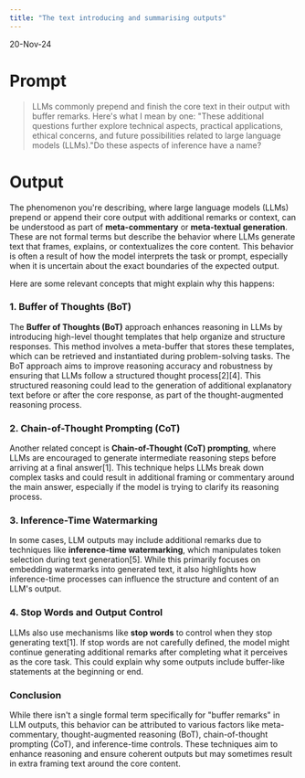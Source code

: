 ```yaml
---
title: "The text introducing and summarising outputs"
---
```


20-Nov-24

# Prompt

> LLMs commonly prepend and finish the core text in their output with buffer remarks. Here's what I mean by one: "These additional questions further explore technical aspects, practical applications, ethical concerns, and future possibilities related to large language models (LLMs)."Do these aspects of inference have a name?

# Output

The phenomenon you're describing, where large language models (LLMs) prepend or append their core output with additional remarks or context, can be understood as part of **meta-commentary** or **meta-textual generation**. These are not formal terms but describe the behavior where LLMs generate text that frames, explains, or contextualizes the core content. This behavior is often a result of how the model interprets the task or prompt, especially when it is uncertain about the exact boundaries of the expected output.

Here are some relevant concepts that might explain why this happens:

### 1. **Buffer of Thoughts (BoT)**
The **Buffer of Thoughts (BoT)** approach enhances reasoning in LLMs by introducing high-level thought templates that help organize and structure responses. This method involves a meta-buffer that stores these templates, which can be retrieved and instantiated during problem-solving tasks. The BoT approach aims to improve reasoning accuracy and robustness by ensuring that LLMs follow a structured thought process[2][4]. This structured reasoning could lead to the generation of additional explanatory text before or after the core response, as part of the thought-augmented reasoning process.

### 2. **Chain-of-Thought Prompting (CoT)**
Another related concept is **Chain-of-Thought (CoT) prompting**, where LLMs are encouraged to generate intermediate reasoning steps before arriving at a final answer[1]. This technique helps LLMs break down complex tasks and could result in additional framing or commentary around the main answer, especially if the model is trying to clarify its reasoning process.

### 3. **Inference-Time Watermarking**
In some cases, LLM outputs may include additional remarks due to techniques like **inference-time watermarking**, which manipulates token selection during text generation[5]. While this primarily focuses on embedding watermarks into generated text, it also highlights how inference-time processes can influence the structure and content of an LLM's output.

### 4. **Stop Words and Output Control**
LLMs also use mechanisms like **stop words** to control when they stop generating text[1]. If stop words are not carefully defined, the model might continue generating additional remarks after completing what it perceives as the core task. This could explain why some outputs include buffer-like statements at the beginning or end.

### Conclusion
While there isn't a single formal term specifically for "buffer remarks" in LLM outputs, this behavior can be attributed to various factors like meta-commentary, thought-augmented reasoning (BoT), chain-of-thought prompting (CoT), and inference-time controls. These techniques aim to enhance reasoning and ensure coherent outputs but may sometimes result in extra framing text around the core content.

 